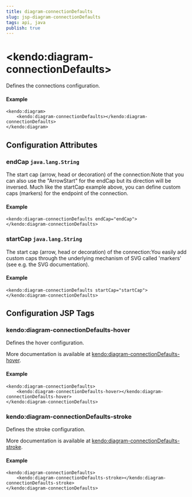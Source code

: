```yaml
---
title: diagram-connectionDefaults
slug: jsp-diagram-connectionDefaults
tags: api, java
publish: true
---
```


# \<kendo:diagram-connectionDefaults\>

Defines the connections configuration.

#### Example
    <kendo:diagram>
        <kendo:diagram-connectionDefaults></kendo:diagram-connectionDefaults>
    </kendo:diagram>

## Configuration Attributes

### endCap `java.lang.String`

The start cap (arrow, head or decoration) of the connection:Note that you can also use the "ArrowStart" for the endCap but its direction will be inversed. Much like the startCap example above, you can define custom caps (markers) for the endpoint of the connection.

#### Example
    <kendo:diagram-connectionDefaults endCap="endCap">
    </kendo:diagram-connectionDefaults>

### startCap `java.lang.String`

The start cap (arrow, head or decoration) of the connection:You easily add custom caps through the underlying mechanism of SVG called 'markers' (see e.g. the SVG documentation).

#### Example
    <kendo:diagram-connectionDefaults startCap="startCap">
    </kendo:diagram-connectionDefaults>


##  Configuration JSP Tags

### kendo:diagram-connectionDefaults-hover

Defines the hover configuration.

More documentation is available at [kendo:diagram-connectionDefaults-hover](/kendo-ui/api/wrappers/jsp/diagram/connectiondefaults-hover).

#### Example

    <kendo:diagram-connectionDefaults>
        <kendo:diagram-connectionDefaults-hover></kendo:diagram-connectionDefaults-hover>
    </kendo:diagram-connectionDefaults>

### kendo:diagram-connectionDefaults-stroke

Defines the stroke configuration.

More documentation is available at [kendo:diagram-connectionDefaults-stroke](/kendo-ui/api/wrappers/jsp/diagram/connectiondefaults-stroke).

#### Example

    <kendo:diagram-connectionDefaults>
        <kendo:diagram-connectionDefaults-stroke></kendo:diagram-connectionDefaults-stroke>
    </kendo:diagram-connectionDefaults>

